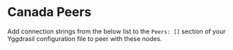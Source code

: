# Canada Peers

Add connection strings from the below list to the `Peers: []` section of your
Yggdrasil configuration file to peer with these nodes.

